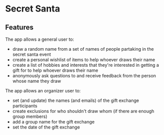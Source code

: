# Secret Santa

## Features

The app allows a general user to:

- draw a random name from a set of names of people partaking in the secret santa event
- create a personal wishlist of items to help whoever draws their name
- create a list of hobbies and interests that they're interested in getting a gift for to help whoever draws their name
- anonymously ask questions to and receive feedback from the person whose name they draw

The app allows an organizer user to:

- set (and update) the names (and emails) of the gift exchange participants
- create exclusions for who shouldn't draw whom (if there are enough group members)
- add a group name for the gift exchange
- set the date of the gift exchange
